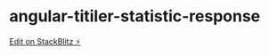 # angular-titiler-statistic-response

[Edit on StackBlitz ⚡️](https://stackblitz.com/edit/angular-bgbcch)